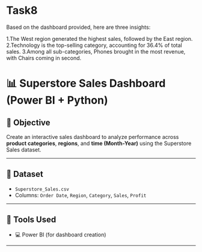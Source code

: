 # Task8

Based on the dashboard provided, here are three insights:

1.The West region generated the highest sales, followed by the East region.
2.Technology is the top-selling category, accounting for 36.4% of total sales.
3.Among all sub-categories, Phones brought in the most revenue, with Chairs coming in second.


# 📊 Superstore Sales Dashboard (Power BI + Python)

## 🚀 Objective

Create an interactive sales dashboard to analyze performance across **product categories**, **regions**, and **time (Month-Year)** using the Superstore Sales dataset.

---

## 📁 Dataset

- `Superstore_Sales.csv`
- Columns: `Order Date`, `Region`, `Category`, `Sales`, `Profit`

---

## 🧰 Tools Used

- 💻 Power BI (for dashboard creation)


---

